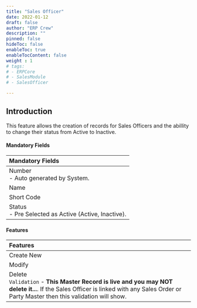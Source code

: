 ```yaml
---
title: "Sales Officer"
date: 2022-01-12
draft: false
author: "ERP Crew"
description: ""
pinned: false
hideToc: false
enableToc: true
enableTocContent: false
weight : 1
# tags: 
# - ERPCore 
# - SalesModule
# - SalesOfficer

---
```


## Introduction
This feature allows the creation of records for Sales Officers and the abillity to change their status from Active to Inactive. 
<!-- Helps to create Sales Officer records and give the facility to change the status of Sales officer as Active or Inactive -->
<!-- 
Users can maintain the data of sales personnel. -->
#### Mandatory Fields

|Mandatory Fields|  
  |:------
  | Number <br> - Auto generated by System.
  | Name
  | Short Code
  | Status <br> - Pre Selected as Active (Active, Inactive).

#### Features

|Features|  
  |:------
  | Create New 
  | Modify
  | Delete <br> `Validation` - **This Master Record is live and you may NOT delete it...**. If the Sales Officer is linked with any Sales Order or Party Master then this validation will show.
  




